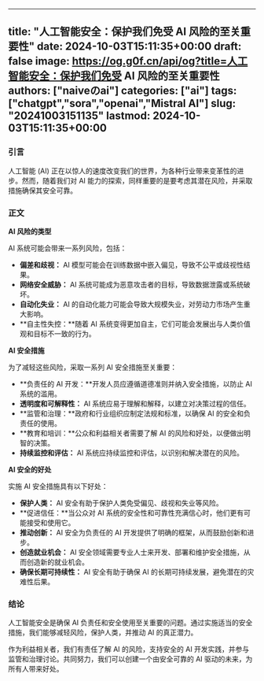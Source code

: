 
---
title: "人工智能安全：保护我们免受 AI 风险的至关重要性"
date: 2024-10-03T15:11:35+00:00
draft: false
image: https://og.g0f.cn/api/og?title=人工智能安全：保护我们免受 AI 风险的至关重要性
authors: ["naiveのai"]
categories: ["ai"]
tags: ["chatgpt","sora","openai","Mistral AI"]
slug: "20241003151135"
lastmod: 2024-10-03T15:11:35+00:00
---
### 引言

人工智能 (AI) 正在以惊人的速度改变我们的世界，为各种行业带来变革性的进步。然而，随着我们对 AI 能力的探索，同样重要的是要考虑其潜在风险，并采取措施确保其安全可靠。

### 正文

**AI 风险的类型**

AI 系统可能会带来一系列风险，包括：

* **偏差和歧视：** AI 模型可能会在训练数据中嵌入偏见，导致不公平或歧视性结果。
* **网络安全威胁：** AI 系统可能成为恶意攻击者的目标，导致数据泄露或系统破坏。
* **自动化失业：** AI 的自动化能力可能会导致大规模失业，对劳动力市场产生重大影响。
* **自主性失控：**随着 AI 系统变得更加自主，它们可能会发展出与人类价值观和目标不一致的行为。

**AI 安全措施**

为了减轻这些风险，采取一系列 AI 安全措施至关重要：

* **负责任的 AI 开发：**开发人员应遵循道德准则并纳入安全措施，以防止 AI 系统的滥用。
* **透明度和可解释性：** AI 系统应易于理解和解释，以建立对决策过程的信任。
* **监管和治理：**政府和行业组织应制定法规和标准，以确保 AI 的安全和负责任的使用。
* **教育和培训：**公众和利益相关者需要了解 AI 的风险和好处，以便做出明智的决策。
* **持续监控和评估：** AI 系统应持续监控和评估，以识别和解决潜在的风险。

**AI 安全的好处**

实施 AI 安全措施具有以下好处：

* **保护人类：** AI 安全有助于保护人类免受偏见、歧视和失业等风险。
* **促进信任：**当公众对 AI 系统的安全性和可靠性充满信心时，他们更有可能接受和使用它。
* **推动创新：** AI 安全为负责任的 AI 开发提供了明确的框架，从而鼓励创新和进步。
* **创造就业机会：** AI 安全领域需要专业人士来开发、部署和维护安全措施，从而创造新的就业机会。
* **确保长期可持续性：** AI 安全有助于确保 AI 的长期可持续发展，避免潜在的灾难性后果。

### 结论

人工智能安全是确保 AI 负责任和安全使用至关重要的问题。通过实施适当的安全措施，我们能够减轻风险，保护人类，并推动 AI 的真正潜力。

作为利益相关者，我们有责任了解 AI 的风险，支持安全的 AI 开发实践，并参与监管和治理讨论。共同努力，我们可以创建一个由安全可靠的 AI 驱动的未来，为所有人带来好处。
